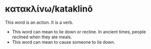 # κατακλίνω/kataklinō
This word is an action. It is a verb.

* This word can mean to lie down or recline. In ancient times, people reclined when they ate meals. 
* This word can mean to cause someone to lie down.
